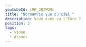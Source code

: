 ```yaml
---
youtubeId: cVP_2RIWQMc
title: "Normandie vue du ciel "
description: Vous avez vu l'Eure ?
position: 2
tags:
  - video
  - drones
---
```

